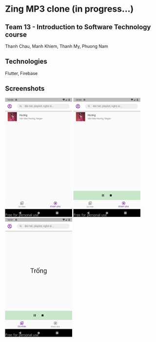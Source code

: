 # Zing MP3 clone (in progress...)
## Team 13 - Introduction to Software Technology course
Thanh Chau, Manh Khiem, Thanh My, Phuong Nam
## Technologies
Flutter, Firebase
## Screenshots
<p float="left">
  <img src="screenshots/1.png" width="220" />
  <img src="screenshots/2.png" width="220" /> 
  <img src="screenshots/3.png" width="220" />
</p>

